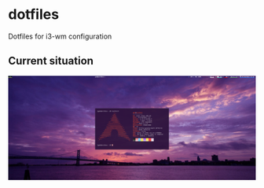 # dotfiles
Dotfiles for i3-wm configuration

## Current situation
![Screenshot of my I3wm](https://raw.githubusercontent.com/gomesgr/dotfiles/main/VirtualBox_Arch_07_10_2021_15_16_28.png)
